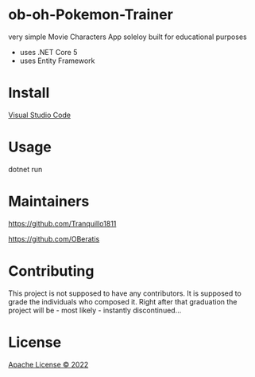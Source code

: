 # ob-oh-Pokemon-Trainer

very simple Movie Characters App soleloy built for educational purposes
- uses .NET Core 5
- uses Entity Framework


# Install
 
[Visual Studio Code](https://code.visualstudio.com/download)


# Usage

dotnet run


# Maintainers
<https://github.com/Tranquillo1811> 

<https://github.com/OBeratis>

# Contributing
This project is not supposed to have any contributors.
It is supposed to grade the individuals who composed it.
Right after that graduation the project will be - most likely - instantly discontinued...

# License
[Apache License &copy; 2022](./LICENSE)
